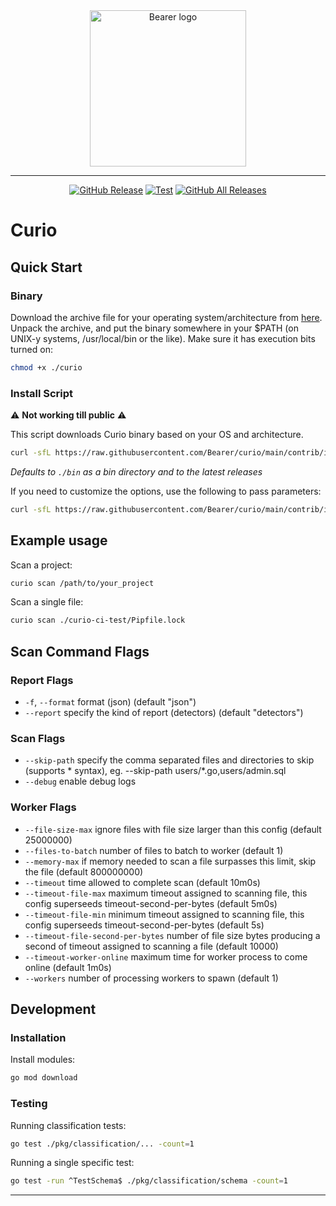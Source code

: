 <div align="center">

  <a href="https://www.bearer.com" rel="nofollow">
    <img alt="Bearer logo" data-canonical-src="https://www.bearer.com/assets/bearer-logo.svg" src="https://www.bearer.com/assets/bearer-logo.svg" width="250">
  </a>

  <hr/>

[![GitHub Release][release-img]][release]
[![Test][test-img]][test]
[![GitHub All Releases][github-all-releases-img]][release]

</div>

# Curio

## Quick Start

### Binary

Download the archive file for your operating system/architecture from [here](https://github.com/Bearer/curio/releases/latest/). Unpack the archive, and put the binary somewhere in your $PATH (on UNIX-y systems, /usr/local/bin or the like). Make sure it has execution bits turned on:

```bash
chmod +x ./curio
```

### Install Script

:warning: **Not working till public** :warning:

This script downloads Curio binary based on your OS and architecture.

```bash
curl -sfL https://raw.githubusercontent.com/Bearer/curio/main/contrib/install.sh | sh
```

_Defaults to `./bin` as a bin directory and to the latest releases_

If you need to customize the options, use the following to pass parameters:

```bash
curl -sfL https://raw.githubusercontent.com/Bearer/curio/main/contrib/install.sh | sh -s -- -b /usr/local/bin
```

## Example usage

Scan a project:

```bash
curio scan /path/to/your_project
```

Scan a single file:

```bash
curio scan ./curio-ci-test/Pipfile.lock
```

## Scan Command Flags

### Report Flags

- `-f`, `--format` format (json) (default "json")
- `--report` specify the kind of report (detectors) (default "detectors")

### Scan Flags

- `--skip-path` specify the comma separated files and directories to skip (supports \* syntax), eg. --skip-path users/\*.go,users/admin.sql
- `--debug` enable debug logs

### Worker Flags

- `--file-size-max` ignore files with file size larger than this config (default 25000000)
- `--files-to-batch` number of files to batch to worker (default 1)
- `--memory-max` if memory needed to scan a file surpasses this limit, skip the file (default 800000000)
- `--timeout` time allowed to complete scan (default 10m0s)
- `--timeout-file-max` maximum timeout assigned to scanning file, this config superseeds timeout-second-per-bytes (default 5m0s)
- `--timeout-file-min` minimum timeout assigned to scanning file, this config superseeds timeout-second-per-bytes (default 5s)
- `--timeout-file-second-per-bytes` number of file size bytes producing a second of timeout assigned to scanning a file (default 10000)
- `--timeout-worker-online` maximum time for worker process to come online (default 1m0s)
- `--workers` number of processing workers to spawn (default 1)

## Development

### Installation

Install modules:

```bash
go mod download
```

### Testing

Running classification tests:

```bash
go test ./pkg/classification/... -count=1
```

Running a single specific test:

```bash
go test -run ^TestSchema$ ./pkg/classification/schema -count=1
```

---

[test]: https://github.com/Bearer/curio/actions/workflows/test.yml
[test-img]: https://github.com/Bearer/curio/actions/workflows/test.yml/badge.svg
[release]: https://github.com/Bearer/curio/releases
[release-img]: https://img.shields.io/github/release/Bearer/curio.svg?logo=github
[github-all-releases-img]: https://img.shields.io/github/downloads/Bearer/curio/total?logo=github
